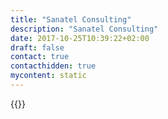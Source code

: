 ```yaml
---
title: "Sanatel Consulting"
description: "Sanatel Consulting"
date: 2017-10-25T10:39:22+02:00
draft: false
contact: true
contacthidden: true
mycontent: static
---
```

{{<partner-single
company="Sanatel Consulting"
type="si"
website="https://sanatel.kz"
countrycode="KAZ"
city="Almaty"
description="Our company has vast experience in implementing IT systems and is competent in both consulting and IT technologies. We will ensure the successful completion of your IT project by performing all required works in a responsible manner. The contract will provide for progress payment as the project stages are completed:- Pre-project examination and transfer of business logic into the system.- Setting of project goals and forming a team.- Formalization of tasks in the technical specification.- System setup, integration with other systems.- System deployment, user training.- Operational testing and commissioning.- Support for system, modifications on request."
siregion="emea"
level="basic"
logo="//images.ctfassets.net/vpidbgnakfvf/2COKxx8e181JirE0bzgFhZ/b20c6616eab5ccddab4369dad4043c45/sanatel_consulting_logo.jpeg">}}